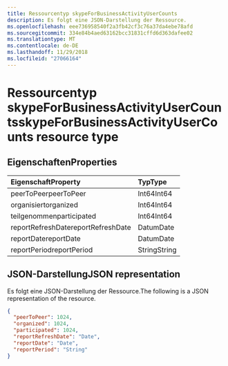 ```yaml
---
title: Ressourcentyp skypeForBusinessActivityUserCounts
description: Es folgt eine JSON-Darstellung der Ressource.
ms.openlocfilehash: eee736958540f2a3fb42cf3c76a37da4ebe78afd
ms.sourcegitcommit: 334e84b4aed63162bcc31831cffd6d363dafee02
ms.translationtype: MT
ms.contentlocale: de-DE
ms.lasthandoff: 11/29/2018
ms.locfileid: "27066164"
---
```

# <a name="skypeforbusinessactivityusercounts-resource-type"></a><span data-ttu-id="a831b-103">Ressourcentyp skypeForBusinessActivityUserCounts</span><span class="sxs-lookup"><span data-stu-id="a831b-103">skypeForBusinessActivityUserCounts resource type</span></span>

## <a name="properties"></a><span data-ttu-id="a831b-104">Eigenschaften</span><span class="sxs-lookup"><span data-stu-id="a831b-104">Properties</span></span>

| <span data-ttu-id="a831b-105">Eigenschaft</span><span class="sxs-lookup"><span data-stu-id="a831b-105">Property</span></span>          | <span data-ttu-id="a831b-106">Typ</span><span class="sxs-lookup"><span data-stu-id="a831b-106">Type</span></span>   |
| :---------------- | :----- |
| <span data-ttu-id="a831b-107">peerToPeer</span><span class="sxs-lookup"><span data-stu-id="a831b-107">peerToPeer</span></span>        | <span data-ttu-id="a831b-108">Int64</span><span class="sxs-lookup"><span data-stu-id="a831b-108">Int64</span></span>  |
| <span data-ttu-id="a831b-109">organisiert</span><span class="sxs-lookup"><span data-stu-id="a831b-109">organized</span></span>         | <span data-ttu-id="a831b-110">Int64</span><span class="sxs-lookup"><span data-stu-id="a831b-110">Int64</span></span>  |
| <span data-ttu-id="a831b-111">teilgenommen</span><span class="sxs-lookup"><span data-stu-id="a831b-111">participated</span></span>      | <span data-ttu-id="a831b-112">Int64</span><span class="sxs-lookup"><span data-stu-id="a831b-112">Int64</span></span>  |
| <span data-ttu-id="a831b-113">reportRefreshDate</span><span class="sxs-lookup"><span data-stu-id="a831b-113">reportRefreshDate</span></span> | <span data-ttu-id="a831b-114">Datum</span><span class="sxs-lookup"><span data-stu-id="a831b-114">Date</span></span>   |
| <span data-ttu-id="a831b-115">reportDate</span><span class="sxs-lookup"><span data-stu-id="a831b-115">reportDate</span></span>        | <span data-ttu-id="a831b-116">Datum</span><span class="sxs-lookup"><span data-stu-id="a831b-116">Date</span></span>   |
| <span data-ttu-id="a831b-117">reportPeriod</span><span class="sxs-lookup"><span data-stu-id="a831b-117">reportPeriod</span></span>      | <span data-ttu-id="a831b-118">String</span><span class="sxs-lookup"><span data-stu-id="a831b-118">String</span></span> |

## <a name="json-representation"></a><span data-ttu-id="a831b-119">JSON-Darstellung</span><span class="sxs-lookup"><span data-stu-id="a831b-119">JSON representation</span></span>

<span data-ttu-id="a831b-120">Es folgt eine JSON-Darstellung der Ressource.</span><span class="sxs-lookup"><span data-stu-id="a831b-120">The following is a JSON representation of the resource.</span></span>

<!-- {
  "blockType": "resource",
  "@odata.type": "microsoft.graph.skypeForBusinessActivityUserCounts"
} -->

```json
{
  "peerToPeer": 1024, 
  "organized": 1024, 
  "participated": 1024, 
  "reportRefreshDate": "Date", 
  "reportDate": "Date", 
  "reportPeriod": "String"
}
```
